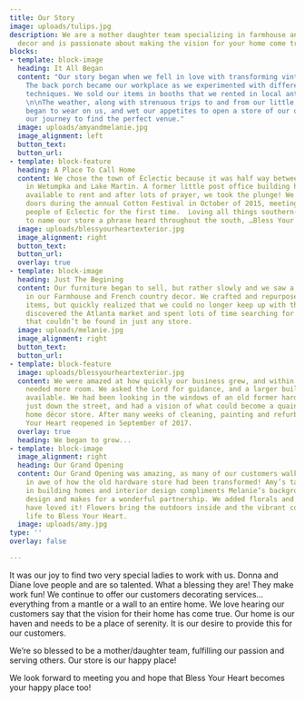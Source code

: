 ```yaml
---
title: Our Story
image: uploads/tulips.jpg
description: We are a mother daughter team specializing in farmhouse and french country
  decor and is passionate about making the vision for your home come true!
blocks:
- template: block-image
  heading: It All Began
  content: "Our story began when we fell in love with transforming vintage furniture.
    The back porch became our workplace as we experimented with different painting
    techniques. We sold our items in booths that we rented in local antique malls.
    \n\nThe weather, along with strenuous trips to and from our little places of business
    began to wear on us, and wet our appetites to open a store of our own, so began
    our journey to find the perfect venue."
  image: uploads/amyandmelanie.jpg
  image_alignment: left
  button_text: 
  button_url: 
- template: block-feature
  heading: A Place To Call Home
  content: We chose the town of Eclectic because it was half way between our homes
    in Wetumpka and Lake Martin. A former little post office building had just become
    available to rent and after lots of prayer, we took the plunge! We opened our
    doors during the annual Cotton Festival in October of 2015, meeting the sweet
    people of Eclectic for the first time.  Loving all things southern- we decided
    to name our store a phrase heard throughout the south, …Bless Your Heart.
  image: uploads/blessyourheartexterior.jpg
  image_alignment: right
  button_text: 
  button_url: 
  overlay: true
- template: block-image
  heading: Just The Begining
  content: Our furniture began to sell, but rather slowly and we saw a greater interest
    in our Farmhouse and French country decor. We crafted and repurposed most of our
    items, but quickly realized that we could no longer keep up with the demand. We
    discovered the Atlanta market and spent lots of time searching for unique items
    that couldn’t be found in just any store.
  image: uploads/melanie.jpg
  image_alignment: right
  button_text: 
  button_url: 
- template: block-feature
  image: uploads/blessyourheartexterior.jpg
  content: We were amazed at how quickly our business grew, and within 2 years, we
    needed more room. We asked the Lord for guidance, and a larger building became
    available. We had been looking in the windows of an old former hardware store
    just down the street, and had a vision of what could become a quaint, beautiful
    home décor store. After many weeks of cleaning, painting and refurbishing, Bless
    Your Heart reopened in September of 2017.
  overlay: true
  heading: We began to grow...
- template: block-image
  image_alignment: right
  heading: Our Grand Opening
  content: Our Grand Opening was amazing, as many of our customers walked in our doors
    in awe of how the old hardware store had been transformed! Amy’s talent and experience
    in building homes and interior design compliments Melanie’s background in floral
    design and makes for a wonderful partnership. We added florals and our customers
    have loved it! Flowers bring the outdoors inside and the vibrant colors bring
    life to Bless Your Heart.
  image: uploads/amy.jpg
type: ''
overlay: false

---
```

It was our joy to find two very special ladies to work with us. Donna and Diane love people and are so talented. What a blessing they are! They make work fun!
We continue to offer our customers decorating services… everything from a mantle or a wall to an entire home. We love hearing our customers say that the vision for their home has come true. Our home is our haven and needs to be a place of serenity. It is our desire to provide this for our customers.

We’re so blessed to be a mother/daughter team, fulfilling our passion and serving others. Our store is our happy place!

We look forward to meeting you and hope that Bless Your Heart becomes your happy place too!